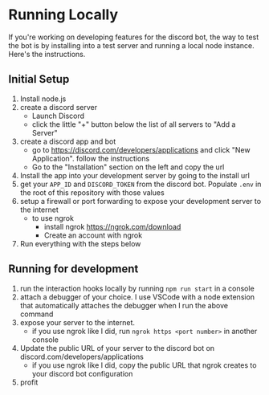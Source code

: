 # Running Locally

If you're working on developing features for the discord bot, the way to test the bot is by installing into a test 
server and running a local node instance. Here's the instructions.

## Initial Setup

1. Install node.js 
1. create a discord server 
    - Launch Discord
    - click the little "+" button below the list of all servers to "Add a Server"
1. create a discord app and bot
    - go to https://discord.com/developers/applications and click "New Application". follow the instructions
    - Go to the "Installation" section on the left and copy the url
1. Install the app into your development server by going to the install url
1. get your `APP_ID` and `DISCORD_TOKEN` from the discord bot. Populate `.env` in the root of this repository with those values
1. setup a firewall or port forwarding to expose your development server to the internet
    - to use ngrok
      - install ngrok https://ngrok.com/download
      - Create an account with ngrok
1. Run everything with the steps below


## Running for development

1. run the interaction hooks locally by running `npm run start` in a console
1. attach a debugger of your choice. I use VSCode with a node extension that automatically attaches the debugger when I run the above command
1. expose your server to the internet.
    - if you use ngrok like I did, run `ngrok https <port number>` in another console
1. Update the public URL of your server to the discord bot on discord.com/developers/applications
    - if you use ngrok like I did, copy the public URL that ngrok creates to your discord bot configuration
1. profit


